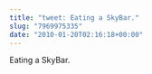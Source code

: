 ```yaml
---
title: "tweet: Eating a SkyBar."
slug: "7969975335"
date: "2010-01-20T02:16:18+00:00"
---
```

Eating a SkyBar.